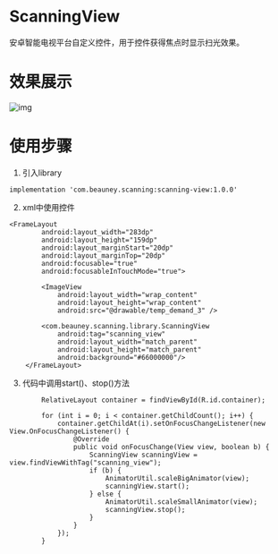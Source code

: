 # ScanningView
安卓智能电视平台自定义控件，用于控件获得焦点时显示扫光效果。
# 效果展示
![img](https://7a65-zengxitaotao-vd46g-1302556712.tcb.qcloud.la/scanning1.gif?sign=82b080e5b753ff1c93bf1d37c965a6fa&t=1601350613)
# 使用步骤
1. 引入library

```implementation 'com.beauney.scanning:scanning-view:1.0.0'```

2. xml中使用控件

```
<FrameLayout
        android:layout_width="283dp"
        android:layout_height="159dp"
        android:layout_marginStart="20dp"
        android:layout_marginTop="20dp"
        android:focusable="true"
        android:focusableInTouchMode="true">

        <ImageView
            android:layout_width="wrap_content"
            android:layout_height="wrap_content"
            android:src="@drawable/temp_demand_3" />

        <com.beauney.scanning.library.ScanningView
            android:tag="scanning_view"
            android:layout_width="match_parent"
            android:layout_height="match_parent"
            android:background="#66000000"/>
    </FrameLayout>
```

3. 代码中调用start()、stop()方法

```
        RelativeLayout container = findViewById(R.id.container);

        for (int i = 0; i < container.getChildCount(); i++) {
            container.getChildAt(i).setOnFocusChangeListener(new View.OnFocusChangeListener() {
                @Override
                public void onFocusChange(View view, boolean b) {
                    ScanningView scanningView = view.findViewWithTag("scanning_view");
                    if (b) {
                        AnimatorUtil.scaleBigAnimator(view);
                        scanningView.start();
                    } else {
                        AnimatorUtil.scaleSmallAnimator(view);
                        scanningView.stop();
                    }
                }
            });
        }
```
